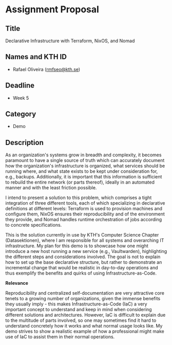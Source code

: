 # Assignment Proposal

## Title

Declarative Infrastructure with Terraform, NixOS, and Nomad

## Names and KTH ID

- Rafael Oliveira (rmfseo@kth.se)

## Deadline

- Week 5

## Category

- Demo

## Description

As an organization's systems grow in breadth and complexity, it becomes paramount to have a single source of truth which can accurately document how the organization's infrastructure is organized, what services should be running where, and what state exists to be kept under consideration for, e.g., backups. Additionally, it is important that this information is sufficient to rebuild the entire network (or parts thereof), ideally in an automated manner and with the least friction possible.

I intend to present a solution to this problem, which comprises a tight integration of three different tools, each of which specializing in declarative definitions at different levels: Terraform is used to provision machines and configure them, NixOS ensures their reproducibility and of the environment they provide, and Nomad handles runtime orchestration of jobs according to concrete specifications.

This is the solution currently in use by KTH's Computer Science Chapter (Datasektionen), where I am responsible for all systems and overarching IT infrastructure. My plan for this demo is to showcase how one might introduce a new host running a new service (e.g., Vaultwarden), highlighting the different steps and considerations involved. The goal is not to explain how to set up the base declarative structure, but rather to demonstrate an incremental change that would be realistic in day-to-day operations and thus exemplify the benefits and quirks of using Infrastructure-as-Code.

**Relevance**

Reproducibility and centralized self-documentation are very attractive core tenets to a growing number of organizations, given the immense benefits they usually imply - this makes Infrastructure-as-Code (IaC) a very important concept to understand and keep in mind when considering different solutions and architectures. However, IaC is difficult to explain due to the multitude of parts involved, so one may sometimes find it hard to understand concretely how it works and what normal usage looks like. My demo strives to show a realistic example of how a professional might make use of IaC to assist them in their normal operations.

